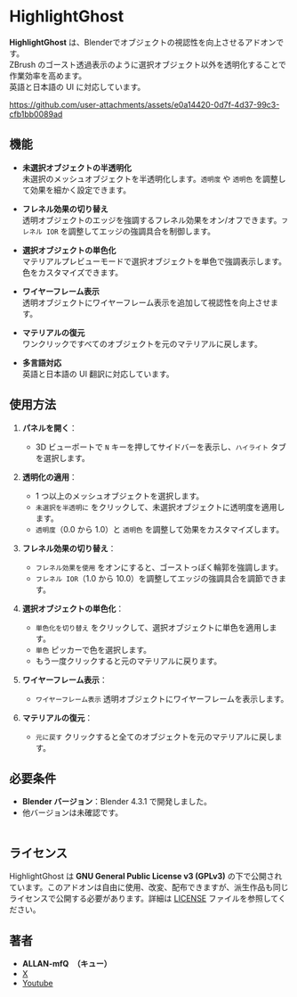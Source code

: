 # HighlightGhost

**HighlightGhost** は、Blenderでオブジェクトの視認性を向上させるアドオンです。  
ZBrush のゴースト透過表示のように選択オブジェクト以外を透明化することで作業効率を高めます。  
英語と日本語の UI に対応しています。


https://github.com/user-attachments/assets/e0a14420-0d7f-4d37-99c3-cfb1bb0089ad

## 機能  
- **未選択オブジェクトの半透明化**  
  未選択のメッシュオブジェクトを半透明化します。`透明度` や `透明色` を調整して効果を細かく設定できます。

- **フレネル効果の切り替え**  
  透明オブジェクトのエッジを強調するフレネル効果をオン/オフできます。`フレネル IOR` を調整してエッジの強調具合を制御します。

- **選択オブジェクトの単色化**  
  マテリアルプレビューモードで選択オブジェクトを単色で強調表示します。色をカスタマイズできます。

- **ワイヤーフレーム表示**  
  透明オブジェクトにワイヤーフレーム表示を追加して視認性を向上させます。

- **マテリアルの復元**  
  ワンクリックですべてのオブジェクトを元のマテリアルに戻します。

- **多言語対応**  
  英語と日本語の UI 翻訳に対応しています。

## 使用方法  

1. **パネルを開く**：  
   - 3D ビューポートで `N` キーを押してサイドバーを表示し、`ハイライト` タブを選択します。

2. **透明化の適用**：  
   - 1 つ以上のメッシュオブジェクトを選択します。  
   - `未選択を半透明に` をクリックして、未選択オブジェクトに透明度を適用します。  
   - `透明度`（0.0 から 1.0）と `透明色` を調整して効果をカスタマイズします。

3. **フレネル効果の切り替え**：  
   - `フレネル効果を使用` をオンにすると、ゴーストっぽく輪郭を強調します。  
   - `フレネル IOR`（1.0 から 10.0）を調整してエッジの強調具合を調節できます。

4. **選択オブジェクトの単色化**：  
   - `単色化を切り替え` をクリックして、選択オブジェクトに単色を適用します。  
   - `単色` ピッカーで色を選択します。  
   - もう一度クリックすると元のマテリアルに戻ります。

5. **ワイヤーフレーム表示**：  
   - `ワイヤーフレーム表示` 透明オブジェクトにワイヤーフレームを表示します。  

6. **マテリアルの復元**：  
   - `元に戻す` クリックすると全てのオブジェクトを元のマテリアルに戻します。

## 必要条件

- **Blender バージョン**：Blender 4.3.1 で開発しました。  
- 他バージョンは未確認です。
  <br>
  <br>
## ライセンス

HighlightGhost は **GNU General Public License v3 (GPLv3)** の下で公開されています。このアドオンは自由に使用、改変、配布できますが、派生作品も同じライセンスで公開する必要があります。詳細は [LICENSE](LICENSE) ファイルを参照してください。 
<br>

## 著者

- **ALLAN-mfQ　（キュー）**  
- [X](https://x.com/Qdegozaimasu)  
- [Youtube](https://www.youtube.com/channel/UCiIz3zCHwNroYE9h4h5BDew)

